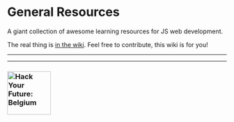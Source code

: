 # General Resources

A giant collection of awesome learning resources for JS web development.  

The real thing is [in the wiki](https://github.com/hackyourfuturebelgium/general-resources/wiki).  Feel free to contribute, 
this wiki is for you!

---
---
### <a href="https://hackyourfuture.be" target="_blank"><img src="https://user-images.githubusercontent.com/18554853/63941625-4c7c3d00-ca6c-11e9-9a76-8d5e3632fe70.jpg" width="100" height="100" alt="Hack Your Future: Belgium"></a>
